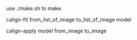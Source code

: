 use ./make.sh to make.

calign-fit from_list_of_image to_list_of_image model

calign-apply  model  from_image to_image
